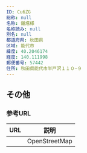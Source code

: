 ```yaml
---
ID: Cu6ZG
総称: null
名称: 鍾馗様
名称読み: null
別名: null
都道府県: 秋田県
区域: 能代市
緯度: 40.2046174
経度: 140.111998
郵便番号: 57442
住所: 秋田県能代市半戸沢１１０−９
---
```


## その他

### 参考URL

| URL | 説明          |
| --- | ------------- |
|     | OpenStreetMap |
